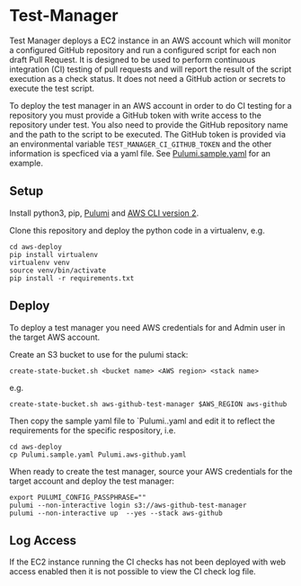 # Test-Manager

Test Manager deploys a EC2 instance in an AWS account which will monitor a configured GitHub repository and run a configured script for each non draft Pull Request. It is designed to be used to perform continuous integration (CI) testing of pull requests and will report the result of the script execution as a check status. It does not need a GitHub action or secrets to execute the test script.

To deploy the test manager in an AWS account in order to do CI testing for a repository you must provide a GitHub token with write access to the repository under test. You also need to provide the GitHub repository name and the path to the script to be executed. The GitHub token is provided via an environmental variable `TEST_MANAGER_CI_GITHUB_TOKEN` and the other information is specficed via a yaml file. See [Pulumi.sample.yaml](aws-deploy/Pulumi.sample.yaml) for an example.

## Setup

Install python3, pip, [Pulumi](https://www.pulumi.com/docs/get-started/install/) and [AWS CLI version 2](https://docs.aws.amazon.com/cli/latest/userguide/install-cliv2-mac.html).

Clone this repository and deploy the python code in a virtualenv, e.g.

    cd aws-deploy
    pip install virtualenv
    virtualenv venv
    source venv/bin/activate
    pip install -r requirements.txt

## Deploy

To deploy a test manager you need AWS credentials for and Admin user in the target AWS account.

Create an S3 bucket to use for the pulumi stack:

    create-state-bucket.sh <bucket name> <AWS region> <stack name>

e.g.

    create-state-bucket.sh aws-github-test-manager $AWS_REGION aws-github

Then copy the sample yaml file to `Pulumi.<stack-name>.yaml and edit it to reflect the requirements for the specific respository, i.e.

    cd aws-deploy
    cp Pulumi.sample.yaml Pulumi.aws-github.yaml

When ready to create the test manager, source your AWS credentials for the target account and deploy the test manager:

    export PULUMI_CONFIG_PASSPHRASE=""    
    pulumi --non-interactive login s3://aws-github-test-manager
    pulumi --non-interactive up  --yes --stack aws-github

## Log Access

If the EC2 instance running the CI checks has not been deployed with web access enabled then it is not possible to view the CI check log file.
